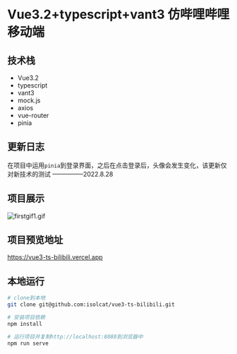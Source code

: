 # Vue3.2+typescript+vant3 仿哔哩哔哩移动端

## 技术栈

- Vue3.2
- typescript
- vant3
- mock.js
- axios
- vue-router
- pinia

## 更新日志
在项目中运用`pinia`到登录界面，之后在点击登录后，头像会发生变化，该更新仅对新技术的测试
                                                                                                                                                         —————2022.8.28

## 项目展示

![firstgif1.gif](https://s2.loli.net/2022/09/24/Nhsyk9iUJ2uMKl8.gif)

## 项目预览地址

https://vue3-ts-bilibili.vercel.app



## 本地运行

```bash
# clone到本地
git clone git@github.com:isolcat/vue3-ts-bilibili.git

# 安装项目依赖
npm install

# 运行项目并复制http://localhost:8080到浏览器中
npm run serve
```

